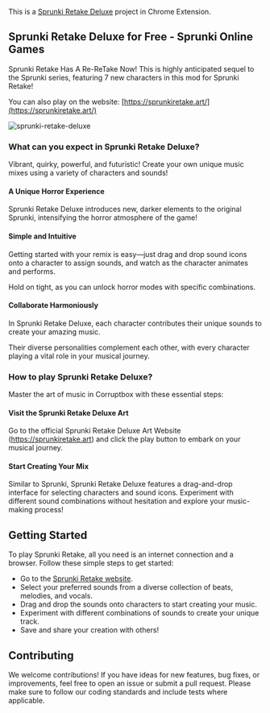 This is a [Sprunki Retake Deluxe](https://sprunkiretake.art/) project in Chrome Extension.

## Sprunki Retake Deluxe for Free - Sprunki Online Games

Sprunki Retake Has A Re-ReTake Now! This is highly anticipated sequel to the Sprunki series, featuring 7 new characters in this mod for Sprunki Retake!

You can also play on the website: [https://sprunkiretake.art/](https://sprunkiretake.art/)

![sprunki-retake-deluxe](https://cdn.sprunki.art/sprunki-retake-deluxe/cover.webp)

### What can you expect in Sprunki Retake Deluxe?

Vibrant, quirky, powerful, and futuristic! Create your own unique music mixes using a variety of characters and sounds!

#### A Unique Horror Experience

Sprunki Retake Deluxe introduces new, darker elements to the original Sprunki, intensifying the horror atmosphere of the game!

#### Simple and Intuitive

Getting started with your remix is easy—just drag and drop sound icons onto a character to assign sounds, and watch as the character animates and performs.

Hold on tight, as you can unlock horror modes with specific combinations.

#### Collaborate Harmoniously

In Sprunki Retake Deluxe, each character contributes their unique sounds to create your amazing music.

Their diverse personalities complement each other, with every character playing a vital role in your musical journey.

### How to play Sprunki Retake Deluxe?

Master the art of music in Corruptbox with these essential steps:

#### Visit the Sprunki Retake Deluxe Art

Go to the official Sprunki Retake Deluxe Art Website (https://sprunkiretake.art) and click the play button to embark on your musical journey.

#### Start Creating Your Mix

Similar to Sprunki, Sprunki Retake Deluxe features a drag-and-drop interface for selecting characters and sound icons. Experiment with different sound combinations without hesitation and explore your music-making process!

## Getting Started

To play Sprunki Retake, all you need is an internet connection and a browser. Follow these simple steps to get started:

- Go to the [Sprunki Retake website](https://sprunkiretake.art).
- Select your preferred sounds from a diverse collection of beats, melodies, and vocals.
- Drag and drop the sounds onto characters to start creating your music.
- Experiment with different combinations of sounds to create your unique track.
- Save and share your creation with others!

## Contributing

We welcome contributions! If you have ideas for new features, bug fixes, or improvements, feel free to open an issue or submit a pull request. Please make sure to follow our coding standards and include tests where applicable.

